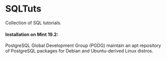 # SQLTuts
Collection of SQL tutorials. 

#### Installation on Mint 19.2: 
PostgreSQL Global Development Group (PGDG) maintain an apt repository of PostgreSQL packages for Debian and Ubuntu-derived Linux distros.
